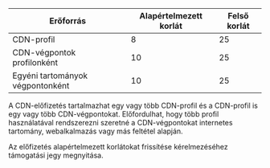 
| Erőforrás | Alapértelmezett korlát | Felső korlát | 
| --- | --- | --- |
| CDN-profil |8 |25 |
| CDN-végpontok profilonként |10 |25 |
| Egyéni tartományok végpontonként |10 |25 |

A CDN-előfizetés tartalmazhat egy vagy több CDN-profil és a CDN-profil is egy vagy több CDN-végpontokat. Előfordulhat, hogy több profil használatával rendszerezni szeretné a CDN-végpontokat internetes tartomány, webalkalmazás vagy más feltétel alapján. 

Az előfizetés alapértelmezett korlátokat frissítése kérelmezéséhez támogatási jegy megnyitása. 

